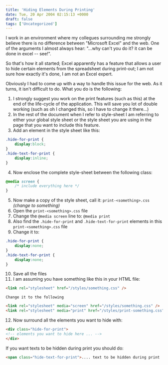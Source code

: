 ```yaml
---
title: 'Hiding Elements During Printing'
date: Tue, 20 Apr 2004 02:15:13 +0000
draft: false
tags: ['Uncategorized']
---
```


I work in an environment where my collegues surrounding me strongly believe there is no difference between "Microsoft Excel" and the web. One of the arguments I almost always hear: "...why can't you do it? it can be done in excel -- see!".

So that's how it all started; Excel apparently has a feature that allows a user to hide certain elements from the spreadsheet during print-out; I am not sure how exactly it's done, I am not an Excel expert.

Obviously I had to come up with a way to handle this issue for the web. As it turns, it isn't difficult to do. What you do is the following:

1.  I strongly suggest you work on the print features (such as this) at the end of the life-cycle of the application. This will save you lot of double working (such as oh I changed this, so I have to change it there...)
2.  In the rest of the document when I refer to style-sheet I am referring to either your global style sheet or the style sheet you are using in the page that you want to include this feature.
3.  Add an element in the style sheet like this:

```css
.hide-for-print {
    display:block;
}
.hide-text-for-print {
    display:inline;
} 
```
4.  Now enclose the complete style-sheet between the following class:
```css
@media screen {
    /* include everything here */
} 
```
5.  Now make a copy of the style sheet, call it: `print-<something>.css` _(change <something> to something)_
6.  Open the `print-<something>.css` file
7.  Change the `@media screen` line to: `@media print`
8.  Also find the `.hide-for-print` and `.hide-text-for-print` elements in this `print-<something>.css` file
9.  Change it to:
```css
.hide-for-print {
    display:none;
}
.hide-text-for-print {
    display:none;
} 
```
10.  Save all the files
11.  I am assuming you have something like this in your HTML file:
```html
<link rel="stylesheet" href="/styles/something.css" />
```
    
    Change it to the following
    
```html
<link rel="stylesheet" media="screen" href="/styles/something.css" />
<link rel="stylesheet" media="print" href="/styles/print-something.css" /> 
```

12.  Now surround all the elements you want to hide with:

```html
<div class="hide-for-print">
<!-- elements you want to hide here ... -->
</div> 
```

If you want texts to be hidden during print you should do:

```html
<span class="hide-text-for-print">.... text to be hidden during print ...</span> 
```
